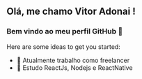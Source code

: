 ## Olá, me chamo Vitor Adonai ! 
### Bem vindo ao meu perfil GitHub 👋

Here are some ideas to get you started:

- 🔭 Atualmente trabalho como freelancer
- 🌱 Estudo ReactJs, Nodejs e ReactNative

